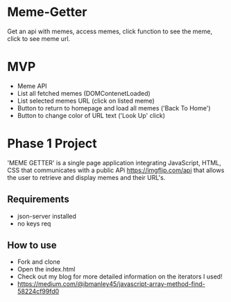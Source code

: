 # Meme-Getter
Get an api with memes, access memes, click function to see the meme, click to see meme url. 

# MVP 
* Meme API
* List all fetched memes (DOMContenetLoaded)
* List selected memes URL (click on listed meme)
* Button to return to homepage and load all memes ('Back To Home')
* Button to change color of URL text ('Look Up' click)


# Phase 1 Project
'MEME GETTER' is a single page application integrating JavaScript, HTML, CSS that communicates with a public APi https://imgflip.com/api that allows the user to retrieve and display memes and their URL's.

## Requirements
* json-server installed
* no keys req


## How to use
* Fork and clone
* Open the index.html
* Check out my blog for more detailed information on the iterators I used! 
* https://medium.com/@jbmanley45/javascript-array-method-find-58224cf99fd0
